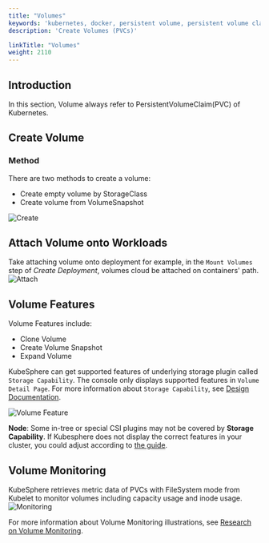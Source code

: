 ```yaml
---
title: "Volumes"
keywords: 'kubernetes, docker, persistent volume, persistent volume claim, volume clone, volume snapshot, volume expanding'
description: 'Create Volumes (PVCs)'

linkTitle: "Volumes"
weight: 2110
---
```


## Introduction

In this section, Volume always refer to PersistentVolumeClaim(PVC) of Kubernetes.

## Create Volume

### Method

There are two methods to create a volume:

- Create empty volume by StorageClass
- Create volume from VolumeSnapshot

![Create](/images/storage/create-volume.png)

## Attach Volume onto Workloads

Take attaching volume onto deployment for example, in the `Mount Volumes` step of *Create Deployment*,
volumes cloud be attached on containers' path.
![Attach](/images/storage/attach-volume.png)

## Volume Features

Volume Features include:

- Clone Volume
- Create Volume Snapshot
- Expand Volume

KubeSphere can get supported features of underlying storage plugin called `Storage Capability`.
The console only displays supported features in `Volume Detail Page`.
For more information about `Storage Capability`, see [Design Documentation](https://github.com/kubesphere/community/blob/master/sig-storage/concepts-and-designs/storage-capability-interface.md).

![Volume Feature](/images/storage/volume-features.png)

**Node**: Some in-tree or special CSI plugins may not be covered by **Storage Capability**.
If Kubesphere does not display the correct features in your cluster, you could adjust according to [the guide](https://github.com/kubesphere/kubesphere/issues/2986).

## Volume Monitoring

KubeSphere retrieves metric data of PVCs with FileSystem mode from Kubelet to monitor volumes including capacity usage and inode usage.
![Monitoring](/images/storage/volume-monitoring.png)

For more information about Volume Monitoring illustrations, see [Research on Volume Monitoring](https://github.com/kubesphere/kubesphere/issues/2921).
